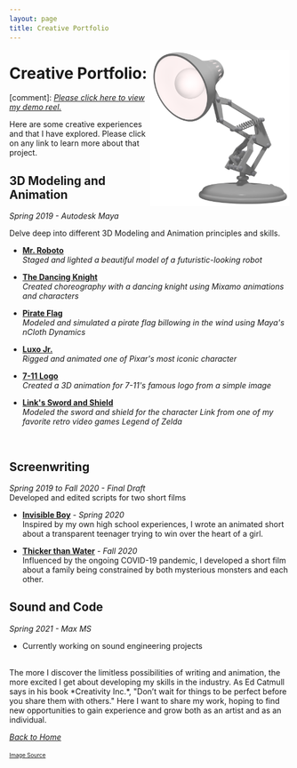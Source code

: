 ```yaml
---
layout: page
title: Creative Portfolio
---
```

<img align="right" src="/assets/LuxoJr.png" style="width:250px;">

# Creative Portfolio:

[comment]: [*Please click here to view my demo reel.*]({{site.baseurl}}/Demo_Reel/)

Here are some creative experiences and that I have explored. Please click on any link to learn more about that project. 

## 3D Modeling and Animation
*Spring 2019 - Autodesk Maya*<br>

Delve deep into different 3D Modeling and Animation principles and skills.

* [**Mr. Roboto**]({{site.baseurl}}/Robot_Render/) <br>
    *Staged and lighted a beautiful model of a futuristic-looking robot*

* [**The Dancing Knight**]({{site.baseurl}}/Dancing_Knight/) <br>
    *Created choreography with a dancing knight using Mixamo animations and characters*

* [**Pirate Flag**]({{site.baseurl}}/Pirate_Flag/) <br>
    *Modeled and simulated a pirate flag billowing in the wind using Maya's nCloth Dynamics*

* [**Luxo Jr.**]({{site.baseurl}}/Pixar_Lamp/) <br>
    *Rigged and animated one of Pixar's most iconic character*

* [**7-11 Logo**]({{site.baseurl}}/Seven_Eleven_Logo/) <br>
    *Created a 3D animation for 7-11's famous logo from a simple image*

* [**Link's Sword and Shield**]({{site.baseurl}}/Link_Sword_and_Shield/) <br>
    *Modeled the sword and shield for the character Link from one of my favorite retro video games Legend of Zelda*
<br>

## Screenwriting
*Spring 2019 to Fall 2020 - Final Draft* <br>
Developed and edited scripts for two short films

* [**Invisible Boy**]({{site.baseurl}}/Invisible_Boy/) - *Spring 2020* <br>
Inspired by my own high school experiences, I wrote an animated short about a transparent teenager trying to win over the heart of a girl.

* [**Thicker than Water**]({{site.baseurl}}/Thicker_than_Water/) - *Fall 2020* <br>
Influenced by the ongoing COVID-19 pandemic, I developed a short film about a family being constrained by both mysterious monsters and each other. 


## Sound and Code
*Spring 2021 - Max MS* <br>
* Currently working on sound engineering projects

<br>
The more I discover the limitless possibilities of writing and animation, the more excited I get about developing my skills in the industry. As Ed Catmull says in his book *Creativity Inc.*, "Don’t wait for things to be perfect before you share them with others." Here I want to share my work, hoping to find new opportunities to gain experience and grow both as an artist and as an individual.
<br>

<a href="{{site.baseurl}}/index.html">*Back to Home*</a>


<font size="1"><a href="https://static.wikia.nocookie.net/lucasfilm-pixar-pixar-animation-studios/images/c/c4/Luxo_Jr.png/revision/latest/scale-to-width-down/620?cb=20191026121040">Image Source</a></font>